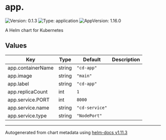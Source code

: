# app.

![Version: 0.1.3](https://img.shields.io/badge/Version-0.1.3-informational?style=flat-square) ![Type: application](https://img.shields.io/badge/Type-application-informational?style=flat-square) ![AppVersion: 1.16.0](https://img.shields.io/badge/AppVersion-1.16.0-informational?style=flat-square)

A Helm chart for Kubernetes

## Values

| Key | Type | Default | Description |
|-----|------|---------|-------------|
| app.containerName | string | `"cd-app"` |  |
| app.image | string | `"main"` |  |
| app.label | string | `"cd-app"` |  |
| app.replicaCount | int | `1` |  |
| app.service.PORT | int | `8000` |  |
| app.service.name | string | `"cd-service"` |  |
| app.service.type | string | `"NodePort"` |  |

----------------------------------------------
Autogenerated from chart metadata using [helm-docs v1.11.3](https://github.com/norwoodj/helm-docs/releases/v1.11.3)
